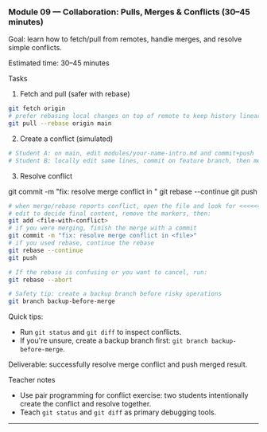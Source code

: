 ### Module 09 — Collaboration: Pulls, Merges & Conflicts (30–45 minutes)

Goal: learn how to fetch/pull from remotes, handle merges, and resolve simple conflicts.

Estimated time: 30–45 minutes

Tasks

1) Fetch and pull (safer with rebase)

```bash
git fetch origin
# prefer rebasing local changes on top of remote to keep history linear
git pull --rebase origin main
```

2) Create a conflict (simulated)

```bash
# Student A: on main, edit modules/your-name-intro.md and commit+push
# Student B: locally edit same lines, commit on feature branch, then merge/rebase
```

3) Resolve conflict

git commit -m "fix: resolve merge conflict in <file>"
git rebase --continue
git push
```bash
# when merge/rebase reports conflict, open the file and look for <<<<<<< markers
# edit to decide final content, remove the markers, then:
git add <file-with-conflict>
# if you were merging, finish the merge with a commit
git commit -m "fix: resolve merge conflict in <file>"
# if you used rebase, continue the rebase
git rebase --continue
git push

# If the rebase is confusing or you want to cancel, run:
git rebase --abort

# Safety tip: create a backup branch before risky operations
git branch backup-before-merge
```

Quick tips:
- Run `git status` and `git diff` to inspect conflicts.  
- If you're unsure, create a backup branch first: `git branch backup-before-merge`.

Deliverable: successfully resolve merge conflict and push merged result.

Teacher notes
- Use pair programming for conflict exercise: two students intentionally create the conflict and resolve together.
- Teach `git status` and `git diff` as primary debugging tools.

---

